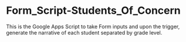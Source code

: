# Form_Script-Students_Of_Concern
This is the Google Apps Script to take Form inputs and upon the trigger, generate the narrative of each student separated by grade level.
